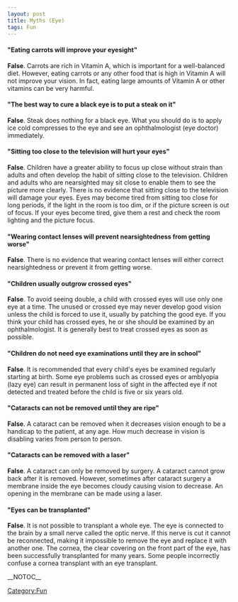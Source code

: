 ```yaml
---
layout: post 
title: Myths (Eye)
tags: Fun
---
```


#### \"Eating carrots will improve your eyesight\"

**False**. Carrots are rich in Vitamin A, which is important for a
well-balanced diet. However, eating carrots or any other food that is
high in Vitamin A will not improve your vision. In fact, eating large
amounts of Vitamin A or other vitamins can be very harmful.

#### \"The best way to cure a black eye is to put a steak on it\"

**False**. Steak does nothing for a black eye. What you should do is to
apply ice cold compresses to the eye and see an ophthalmologist (eye
doctor) immediately.

#### \"Sitting too close to the television will hurt your eyes\"

**False**. Children have a greater ability to focus up close without
strain than adults and often develop the habit of sitting close to the
television. Children and adults who are nearsighted may sit close to
enable them to see the picture more clearly. There is no evidence that
sitting close to the television will damage your eyes. Eyes may become
tired from sitting too close for long periods, if the light in the room
is too dim, or if the picture screen is out of focus. If your eyes
become tired, give them a rest and check the room lighting and the
picture focus.

#### \"Wearing contact lenses will prevent nearsightedness from getting worse\"

**False**. There is no evidence that wearing contact lenses will either
correct nearsightedness or prevent it from getting worse.

#### \"Children usually outgrow crossed eyes\"

**False**. To avoid seeing double, a child with crossed eyes will use
only one eye at a time. The unused or crossed eye may never develop good
vision unless the child is forced to use it, usually by patching the
good eye. If you think your child has crossed eyes, he or she should be
examined by an ophthalmologist. It is generally best to treat crossed
eyes as soon as possible.

#### \"Children do not need eye examinations until they are in school\"

**False**. It is recommended that every child\'s eyes be examined
regularly starting at birth. Some eye problems such as crossed eyes or
amblyopia (lazy eye) can result in permanent loss of sight in the
affected eye if not detected and treated before the child is five or six
years old.

#### \"Cataracts can not be removed until they are ripe\"

**False**. A cataract can be removed when it decreases vision enough to
be a handicap to the patient, at any age. How much decrease in vision is
disabling varies from person to person.

#### \"Cataracts can be removed with a laser\"

**False**. A cataract can only be removed by surgery. A cataract cannot
grow back after it is removed. However, sometimes after cataract surgery
a membrane inside the eye becomes cloudy causing vision to decrease. An
opening in the membrane can be made using a laser.

#### \"Eyes can be transplanted\"

**False**. It is not possible to transplant a whole eye. The eye is
connected to the brain by a small nerve called the optic nerve. If this
nerve is cut it cannot be reconnected, making it impossible to remove
the eye and replace it with another one. The cornea, the clear covering
on the front part of the eye, has been successfully transplanted for
many years. Some people incorrectly confuse a cornea transplant with an
eye transplant.

\_\_NOTOC\_\_

[Category:Fun](Category:Fun "wikilink")
